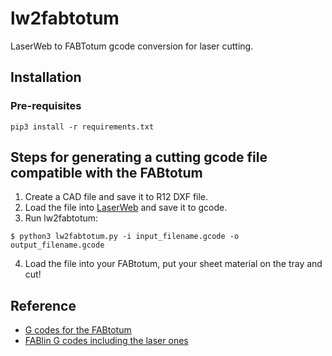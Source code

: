 # lw2fabtotum
LaserWeb to FABTotum gcode conversion for laser cutting.

## Installation

### Pre-requisites

```
pip3 install -r requirements.txt
```

## Steps for generating a cutting gcode file compatible with the FABtotum

1. Create a CAD file and save it to R12 DXF file.
2. Load the file into [LaserWeb](https://github.com/LaserWeb/LaserWeb4) and save it to gcode.
3. Run lw2fabtotum:

```
$ python3 lw2fabtotum.py -i input_filename.gcode -o output_filename.gcode
```

4. Load the file into your FABtotum, put your sheet material on the tray and cut!

## Reference

* [G codes for the FABtotum](https://github.com/Opentotum/Opentotum/wiki/G-Code)
* [FABlin G codes including the laser ones](http://fabtotum.github.io/FABlin/#File:Marlin_main.cpp:M61)
